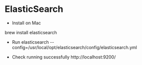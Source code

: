 # ElasticSearch

  - Install on Mac 

  brew install elasticsearch


  - Run
  elasticsearch --config=/usr/local/opt/elasticsearch/config/elasticsearch.yml

  
  - Check running successfully
  http://localhost:9200/ 
